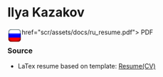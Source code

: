 
# Ilya Kazakov

[//]: # (![!]&#40;src/assets//img/ru_flag.png "Russian lang resume"&#41; [PDF]&#40;src/assets/docs/ru_resume.pdf&#41;)
[//]: # (<img style="float: left;")

[//]: # (<a>href="URL", name="PDF"</a>)

[//]: # (src="src/assets//img/ru_flag.png">)
<p>
    <img style="float: left;" src="src/assets//img/ru_flag.png">
    <a> href="scr/assets/docs/ru_resume.pdf"> PDF </a>
</p>

### Source

 - LaTex resume based on template: [Resume(CV)](https://www.overleaf.com/latex/templates/resume-cv/fbwkrgfrcsby)
